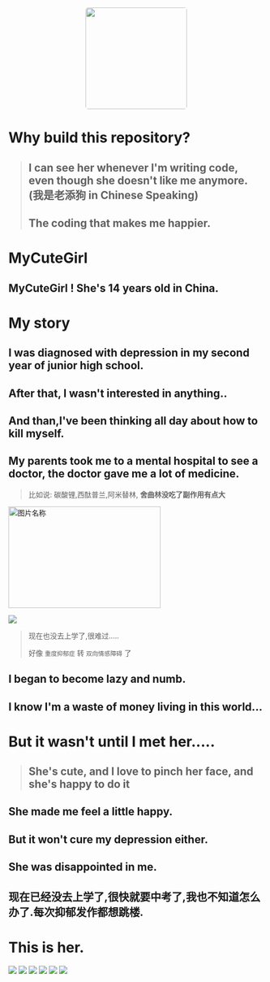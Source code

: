 <!--
 * @Author: whalefall
 * @Date: 2021-06-17 15:29:59
 * @LastEditTime: 2021-06-17 16:11:08
 * @Description: 抑郁症自述
-->
<!-- ![割腕](./img/割腕.jpg) -->
<center>
      <img src="./img/割腕.jpg" width="200" height="200" style="border-radius:5px;border-radius:5px">
</center>

# Why build this repository?
> ## I can see her whenever I'm writing code, even though she doesn't like me anymore. (我是老添狗 in Chinese Speaking)
> 
> ## The coding that makes me happier.
# MyCuteGirl
## MyCuteGirl ! She's 14 years old in China.
# My story
## I was diagnosed with depression in my second year of junior high school.
## After that, I wasn't interested in anything..
## And than,I've been thinking all day about how to kill myself.
## My parents took me to a mental hospital to see a doctor, the doctor gave me a lot of medicine.
> 比如说: 碳酸锂,西酞普兰,阿米替林, **舍曲林没吃了副作用有点大**
<img src="http://m.qpic.cn/psc?/V13t77b51FagKn/45NBuzDIW489QBoVep5mcbk01xTZn.6rQcZghTYf2Pzj6e.Ph7t2AQYhEIpF7jHtFvv0OeArP5KlBkaT6ZIsQ79n9QCu4Bd1BKgd.fn40JI!/b&bo=VQOAAgAAAAABF.Q!&rf=viewer_4" width = "300" height = "200" alt="图片名称" align=center />

 ![](http://m.qpic.cn/psc?/V13t77b51FagKn/45NBuzDIW489QBoVep5mcVUJ*leC4HXrZtsA4KA9Opeg2UBaaZNXNsOyII*8LjwVW5lTMjEReHy85d62.joRBMouwxokWqXs2kuIzMSmElg!/b&bo=gAJVAwAAAAABF.Q!&rf=viewer_4)
> 
> 现在也没去上学了,很难过.....
> 
> 好像 `重度抑郁症` 转 `双向情感障碍` 了
## I began to become lazy and numb.
## I know I'm a waste of money living in this world...
# But it wasn't until I met her.....
> ## She's cute, and I love to pinch her face, and she's happy to do it
## She made me feel a little happy.
## But it won't cure my depression either.
## She was disappointed in me.
## 现在已经没去上学了,很快就要中考了,我也不知道怎么办了.每次抑郁发作都想跳楼.
# This is her.
![](img/1.jpg)
![](img/2.jpg)
![](img/3.jpg)
![](img/4.jpg)
![](img/5.jpg)
![](img/6.jpg)
